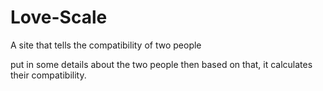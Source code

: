 # Love-Scale
A site that tells the compatibility of two people

put in some details about the two people then based on that, it calculates their compatibility.
